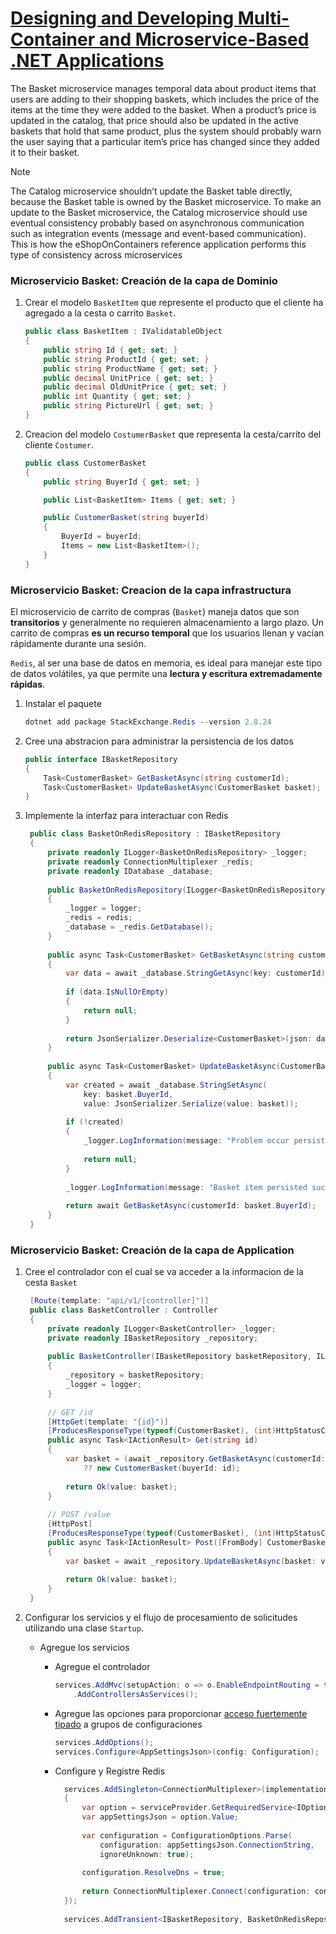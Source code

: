 # [Designing and Developing Multi-Container and Microservice-Based .NET Applications](https://learn.microsoft.com/en-us/dotnet/architecture/microservices/multi-container-microservice-net-applications/)

The Basket microservice manages temporal data about product items that users are adding to their 
shopping baskets, which includes the price of the items at the time they were added to the basket. 
When a product’s price is updated in the catalog, that price should also be updated in the active 
baskets that hold that same product, plus the system should probably warn the user saying that a 
particular item’s price has changed since they added it to their basket.

> [!NOTE]
> The Catalog microservice shouldn’t update the Basket table directly, because the Basket table is 
> owned by the Basket microservice. To make an update to the Basket microservice, the Catalog 
> microservice should use eventual consistency probably based on asynchronous communication such 
> as integration events (message and event-based communication). This is how the eShopOnContainers
> reference application performs this type of consistency across microservices


### Microservicio Basket: Creación de la capa de Dominio

1. Crear el modelo `BasketItem` que represente el producto que el cliente ha agregado a la cesta o carrito `Basket`.
   
   ```csharp
   public class BasketItem : IValidatableObject
   {
       public string Id { get; set; }
       public string ProductId { get; set; }
       public string ProductName { get; set; }
       public decimal UnitPrice { get; set; }
       public decimal OldUnitPrice { get; set; }
       public int Quantity { get; set; }
       public string PictureUrl { get; set; }
   }
    ```

2. Creacion del modelo `CostumerBasket` que representa la cesta/carrito del cliente `Costumer`.

   ```csharp
   public class CustomerBasket
   {
       public string BuyerId { get; set; }

       public List<BasketItem> Items { get; set; }

       public CustomerBasket(string buyerId)
       {
           BuyerId = buyerId;
           Items = new List<BasketItem>();
       }
   }
   ```
   


### Microservicio Basket: Creacion de la capa infrastructura

El microservicio de carrito de compras (`Basket`) maneja datos que son **transitorios** y generalmente no requieren almacenamiento a largo plazo. Un carrito de compras **es un recurso temporal** que los usuarios llenan y vacían rápidamente durante una sesión.

`Redis`, al ser una base de datos en memoria, es ideal para manejar este tipo de datos volátiles, ya que permite una **lectura y escritura extremadamente rápidas**.

1. Instalar el paquete
   
   ```powershell
   dotnet add package StackExchange.Redis --version 2.8.24
   ```

2. Cree una abstracion para administrar la persistencia de los datos
   
   ```csharp
   public interface IBasketRepository
   {
       Task<CustomerBasket> GetBasketAsync(string customerId);
       Task<CustomerBasket> UpdateBasketAsync(CustomerBasket basket);
   }
   ```
   
4. Implemente la interfaz para interactuar con Redis

   ```csharp
    public class BasketOnRedisRepository : IBasketRepository
    {
        private readonly ILogger<BasketOnRedisRepository> _logger;
        private readonly ConnectionMultiplexer _redis;
        private readonly IDatabase _database;
    
        public BasketOnRedisRepository(ILogger<BasketOnRedisRepository> logger, ConnectionMultiplexer redis)
        {
            _logger = logger;
            _redis = redis;
            _database = _redis.GetDatabase();
        }
    
        public async Task<CustomerBasket> GetBasketAsync(string customerId)
        {
            var data = await _database.StringGetAsync(key: customerId);
    
            if (data.IsNullOrEmpty)
            {
                return null;
            }
    
            return JsonSerializer.Deserialize<CustomerBasket>(json: data)!;
        }
    
        public async Task<CustomerBasket> UpdateBasketAsync(CustomerBasket basket)
        {
            var created = await _database.StringSetAsync(
                key: basket.BuyerId,
                value: JsonSerializer.Serialize(value: basket));
    
            if (!created)
            {
                _logger.LogInformation(message: "Problem occur persisting the item.");
    
                return null;
            }
    
            _logger.LogInformation(message: "Basket item persisted succesfully.");
    
            return await GetBasketAsync(customerId: basket.BuyerId);
        }
    }
   ```


### Microservicio Basket: Creación de la capa de Application

1. Cree el controlador con el cual se va acceder a la informacion de la cesta `Basket`

   ```csharp
    [Route(template: "api/v1/[controller]")]
    public class BasketController : Controller
    {
        private readonly ILogger<BasketController> _logger;
        private readonly IBasketRepository _repository;
    
        public BasketController(IBasketRepository basketRepository, ILogger<BasketController> logger)
        {
            _repository = basketRepository;
            _logger = logger;
        }
    
        // GET /id
        [HttpGet(template: "{id}")]
        [ProducesResponseType(typeof(CustomerBasket), (int)HttpStatusCode.OK)]
        public async Task<IActionResult> Get(string id)
        {
            var basket = (await _repository.GetBasketAsync(customerId: id))
                ?? new CustomerBasket(buyerId: id);
    
            return Ok(value: basket);
        }
    
        // POST /value
        [HttpPost]
        [ProducesResponseType(typeof(CustomerBasket), (int)HttpStatusCode.OK)]
        public async Task<IActionResult> Post([FromBody] CustomerBasket value)
        {
            var basket = await _repository.UpdateBasketAsync(basket: value);
            
            return Ok(value: basket);
        }
    }
   ```
   
2. Configurar los servicios y el flujo de procesamiento de solicitudes utilizando una clase `Startup`.
   
   - Agregue los servicios
     
     - Agregue el controlador
       
       ```csharp
       services.AddMvc(setupAction: o => o.EnableEndpointRouting = false)
           .AddControllersAsServices();
       ```
       
     - Agregue las opciones para proporcionar [acceso fuertemente tipado](https://learn.microsoft.com/es-es/dotnet/core/extensions/options) a grupos de configuraciones

       ```csharp
       services.AddOptions();
       services.Configure<AppSettingsJson>(config: Configuration);
       ```

     - Configure y Registre Redis

       ```csharp
         services.AddSingleton<ConnectionMultiplexer>(implementationFactory: serviceProvider =>
         {
             var option = serviceProvider.GetRequiredService<IOptions<AppSettingsJson>>();
             var appSettingsJson = option.Value;
         
             var configuration = ConfigurationOptions.Parse(
                 configuration: appSettingsJson.ConnectionString,
                 ignoreUnknown: true);
         
             configuration.ResolveDns = true;
         
             return ConnectionMultiplexer.Connect(configuration: configuration);
         });
         
         services.AddTransient<IBasketRepository, BasketOnRedisRepository>();
       ```




